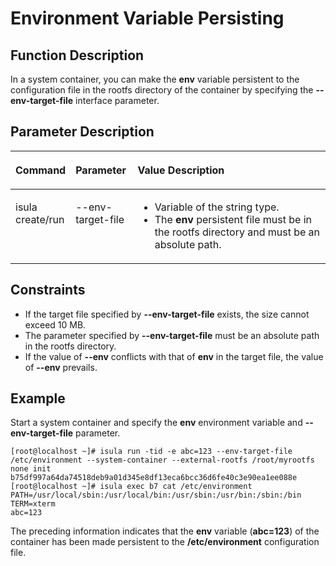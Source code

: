 # Environment Variable Persisting

## Function Description

In a system container, you can make the  **env**  variable persistent to the configuration file in the rootfs directory of the container by specifying the  **--env-target-file**  interface parameter.

## Parameter Description

<table><thead align="left"><tr id="en-us_topic_0182200839_row1569373816419"><th class="cellrowborder" valign="top" width="16.28%" id="mcps1.1.4.1.1"><p id="en-us_topic_0182200839_p106936387415"><a name="en-us_topic_0182200839_p106936387415"></a><a name="en-us_topic_0182200839_p106936387415"></a><strong id="en-us_topic_0182200839_b74709155016"><a name="en-us_topic_0182200839_b74709155016"></a><a name="en-us_topic_0182200839_b74709155016"></a>Command</strong></p>
</th>
<th class="cellrowborder" valign="top" width="19.73%" id="mcps1.1.4.1.2"><p id="en-us_topic_0182200839_p15693173814112"><a name="en-us_topic_0182200839_p15693173814112"></a><a name="en-us_topic_0182200839_p15693173814112"></a>Parameter</p>
</th>
<th class="cellrowborder" valign="top" width="63.99%" id="mcps1.1.4.1.3"><p id="en-us_topic_0182200839_p14522811181"><a name="en-us_topic_0182200839_p14522811181"></a><a name="en-us_topic_0182200839_p14522811181"></a><strong id="en-us_topic_0182200839_b9814121514013"><a name="en-us_topic_0182200839_b9814121514013"></a><a name="en-us_topic_0182200839_b9814121514013"></a>Value Description</strong></p>
</th>
</tr>
</thead>
<tbody><tr id="en-us_topic_0182200839_row12693163810415"><td class="cellrowborder" valign="top" width="16.28%" headers="mcps1.1.4.1.1 "><p id="en-us_topic_0182200839_p66931838134110"><a name="en-us_topic_0182200839_p66931838134110"></a><a name="en-us_topic_0182200839_p66931838134110"></a>isula create/run</p>
</td>
<td class="cellrowborder" valign="top" width="19.73%" headers="mcps1.1.4.1.2 "><p id="en-us_topic_0182200839_p08101647154218"><a name="en-us_topic_0182200839_p08101647154218"></a><a name="en-us_topic_0182200839_p08101647154218"></a>--env-target-file</p>
</td>
<td class="cellrowborder" valign="top" width="63.99%" headers="mcps1.1.4.1.3 "><a name="en-us_topic_0182200839_ul19381113501815"></a><a name="en-us_topic_0182200839_ul19381113501815"></a><ul id="en-us_topic_0182200839_ul19381113501815"><li>Variable of the string type.</li><li>The <strong id="en-us_topic_0182200839_b129135173014"><a name="en-us_topic_0182200839_b129135173014"></a><a name="en-us_topic_0182200839_b129135173014"></a>env</strong> persistent file must be in the rootfs directory and must be an absolute path.</li></ul>
</td>
</tr>
</tbody>
</table>

## Constraints

- If the target file specified by  **--env-target-file**  exists, the size cannot exceed 10 MB.
- The parameter specified by  **--env-target-file**  must be an absolute path in the rootfs directory.
- If the value of  **--env**  conflicts with that of  **env**  in the target file, the value of  **--env**  prevails.

## Example

Start a system container and specify the  **env**  environment variable and  **--env-target-file**  parameter.

```shell
[root@localhost ~]# isula run -tid -e abc=123 --env-target-file /etc/environment --system-container --external-rootfs /root/myrootfs none init
b75df997a64da74518deb9a01d345e8df13eca6bcc36d6fe40c3e90ea1ee088e
[root@localhost ~]# isula exec b7 cat /etc/environment
PATH=/usr/local/sbin:/usr/local/bin:/usr/sbin:/usr/bin:/sbin:/bin
TERM=xterm
abc=123
```

The preceding information indicates that the  **env**  variable \(**abc=123**\) of the container has been made persistent to the  **/etc/environment**  configuration file.

